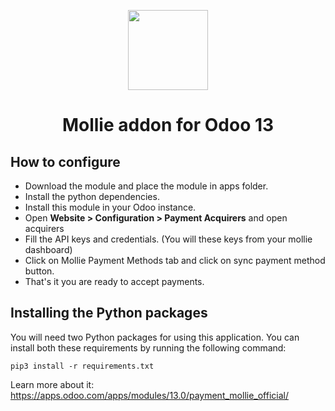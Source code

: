 <p align="center">
  <img src="https://info.mollie.com/hubfs/github/odoo/logo.png" width="128" height="128"/>
</p>
<h1 align="center">Mollie addon for Odoo 13</h1>

## How to configure

- Download the module and place the module in apps folder.
- Install the python dependencies.
- Install this module in your Odoo instance.
- Open **Website > Configuration > Payment Acquirers** and open acquirers
- Fill the API keys and credentials. (You will these keys from your mollie dashboard)
- Click on Mollie Payment Methods tab and click on sync payment method button.
- That's it you are ready to accept payments.

## Installing the Python packages
You will need two Python packages for using this application.
You can install both these requirements by running the following command:
```
pip3 install -r requirements.txt
```

Learn more about it: https://apps.odoo.com/apps/modules/13.0/payment_mollie_official/